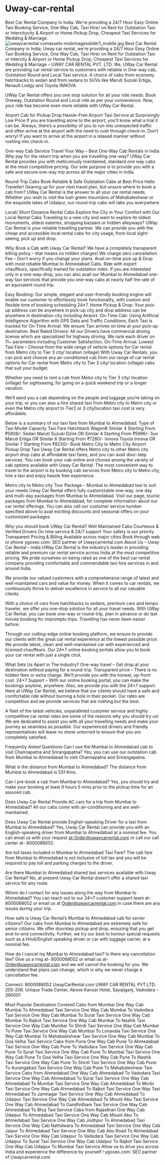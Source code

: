 # Uway-car-rental
Best Car Rental Company In India. We're providing a 24/7 Hour Easy Online Taxi Booking Service, One Way Cab, Taxi Hire/ on Rent for Outstation Taxi or Intercitycity &amp; Airport or Home Pickup Drop, Cheapest Taxi Services for Wedding &amp; Marriage.
![uwaycarrental comassets-mobimagesslider1_mobile jpg](https://user-images.githubusercontent.com/86096142/132117901-bea43819-8c6f-445a-8368-f7e0be24b9e4.jpg)
Best Car Rental Company in India; Uway car rental, we’re providing a 24/7 Hour Easy Online Taxi Booking Service, One Way Cab, Taxi Hire/ on Rent for Outstation Taxi or Intercity & Airport or Home Pickup Drop, Cheapest Taxi Services for Wedding & Marriage – UWAY CAR RENTAL PVT. LTD.
We, UWay Car Rental are providing car rental service to customers with reliable in One-way cab, Outstation Round and Local Taxi service. A choice of cabs from economy hatchbacks to sedan and from sedans to SUVs like Maruti Suzuki Ertiga, Renault Lodgy and Toyota INNOVA.

UWay Car Rental offers you one stop solution for all your ride needs. Book Oneway, Outstation Round and Local ride as per your convenience. Now, your ride has become even more reliable with UWay Car Rental.

Airport Cab for Pickup Drop
Hassle-Free Airport Taxi Service at Surprisingly Low Price
If you are travelling alone to the airport, you’ll know what a trial it can be. Always, there’s a possibility of you to run into unexpected traffic and often arrive at the airport with the need to rush through check-in.  Don’t worry! If you want to arrive at the airport in a relaxed manner without rushing into check-in.

One-way Cab Service
Travel Your Way – Best One-Way Cab Rentals in India
Why pay for the return trip when you are travelling one-way? UWay Car Rental provides you with meticulously maintained, standard one way cabs at the most competitive pricing. Our sole purpose is to provide you with a safe and secure one-way trip across all the major cities in India.

Round-Trip Cabs
Book Reliable & Safe Outstation Cabs at Best Price
Hello Traveller! Gearing up for your next travel plan, but unsure where to book a cab from? UWay Car Rental is the answer to all your car rental needs. Whether you wish to visit the lush green mountains of Mahabaleshwar or the exquisite lakes of Udaipur, our round-trip cabs will take you everywhere.

Local/ Short Distance Rental Cabs
Explore the City in Your Comfort with Our Local Rental Cabs
Travelling to a new city and want to explore its oldest monuments, oldest eateries, shopping bazaars or hidden alleyways? UWay Car Rental is your reliable travelling partner. We can provide you with the cheap and accessible local rental cabs for city usage, from local sight-seeing, pick up and drop.

Why Book a Cab with Uway Car Rental?
We have a completely transparent billing policy – that means no hidden charges!
We charge zero cancellation Fee – Don’t worry if you change your plans.
Avail on-time pick up & Drop with most reliable Mumbai to Ahmedabad Cabs.
Ride with expert chauffeurs, specifically trained for outstation rides.
If you are interested only in a one-way-drop, you can also avail our Mumbai to Ahmedabad one-way taxi services that provide you one-way cabs at nearly half the rate of an equivalent round trip.

Easy Booking: Our simple, elegant and user-friendly booking engine will enable our customer to effortlessly book functionality, with custom and flexible time of booking scheduling 24*7.
Home Pickup & Drop: Your pick-up address can be anywhere in pick-up city and drop address can be anywhere in destination city including Airport.
On-Time Cab: Using Artificial Intelligence Algorithm with GPS Data and Traffic Conditions, Each Taxi is tracked for On-Time Arrival. We ensure Taxi arrives on time at your pick-up destination.
Best Rated Drivers: All our Drivers have commercial driving license which are specialized for highway driving. We rank each driver on 11+ parameters including Customer Satisfaction, On-Time Arrival.
Lowest Taxi Fare – Choose from the wide range of vehicle options for Car rental from Metro city to Tier 3 city/ location (village)
With Uway Car Rentals, you can pick and choose any air-conditioned cab from our range of car rental options for Car rental from Metro city to Tier 3 city/ location (village) cabs that suit your budget.

Whether you need to rent a cab from Metro city to Tier 3 city/ location (village) for sightseeing, for going on a quick weekend trip or a longer vacation.

We’ll send you a cab depending on the people and luggage you’re taking on your trip, or you can also a hire shared taxi from Metro city to Metro city or even the Metro city airport to Tier2 or 3 city/location taxi cost is very affordable.

Below is a summary of our taxi fare from Mumbai to Ahmedabad:
Type of Taxi	Model	Capacity	Taxi Fare
Hatchback	WagonR Similar	4	Starting From ₹5808/- 
Sedan	Maruti Suzuki Dzire OR Similar	4	Starting From ₹5996/- 
Suv	Maruti Ertiga OR Similar	6	Starting From ₹7280/- 
Innova	Toyota Innova OR Similar	7	Starting From ₹8230/- 
Book Metro City to Metro City Airport Pickup Drop Taxi
Uway Car Rental offers Metro city to other Metro city airport drop cabs at affordable taxi fares, and you can avail door-step services. You can book your cab online and choose among the variety of cab options available with Uway Car Rental. The most convenient way to travel to the airport is by booking cab services from Metro city to Metro city, hire a taxi and enjoy hassle free experience.

Metro city to Metro city Tour Package – Mumbai to Ahmedabad taxi to suit your needs
Uway Car Rental offers fully customizable one-way, one day and multi-day packages from Mumbai to Ahmedabad. Visit our page, tourist packages from Mumbai to Ahmedabad, for complete information about our car rental offerings. You can also call our customer service number specified above to avail exciting discounts and seasonal offers on your customized packages.

Why you should book UWay Car Rental?
Well Maintained Cabs
Courteous & Verified Drivers
On time service & 24/7 support
Your safety is our priority
Transparent Pricing & Billing
Available across major cities
Book through web or phone
ygoseo.com: SEO partner of Uwaycarrental.com
About Us – Uway Car Rental – India
UWay Car Rental is the industry’s leader in providing reliable and premium car rental service across India at the most competitive pricing. We pride ourselves on being rated as one of the best car rental company providing comfortable and commendable taxi hire services in and around India.

We provide our valued customers with a comprehensive range of latest and well-maintained cars and value for money. When it comes to car rentals, we continuously thrive to deliver excellence in service to all our valuable clients.

With a choice of cars from hatchbacks to sedans, premium cars and tempo traveler, we offer you one-stop solution for all your travel needs. With UWay Car Rental, you can book one-way or round-trip, plan in advance or do last minute booking for impromptu trips. Travelling has never been easier before.

Through our cutting-edge online booking platform, we ensure to provide our clients with the great car rental experience at the lowest possible price. We provide latest, clean and well-maintained car with experienced and licensed chauffeurs. Our 24*7 online booking portals allow you to book your car rental with just a single click.

What Sets Us Apart in The Industry?
One-way travel – Get drop at your destination without paying for a round-trip.
Transparent price – There is no hidden fees or extra charge. We’ll provide you with the honest, up-front cost.
24×7 Support – With our online booking portal, you can make the bookings anytime, anywhere. Also, we provide you with the 24×7 support.
Here at UWay Car Rental, we believe that our clients should have a safe and comfortable ride without burning a hole in their pocket. Our rates are competitive and we provide services that are nothing but the best.

A fleet of the latest vehicles, unparalleled customer service and highly competitive car rental rates are some of the reasons why you should try us! We are dedicated to assist you with all your travelling needs and make your journey as seamless as possible. Our experienced drivers and friendly representatives will leave no stone unturned to ensure that you are completely satisfied.

Frequently Asked Questions
Can I use the Mumbai to Ahmedabad cab to visit Channapatna and Srirangapatna?
Yes, you can use our outstation cab from Mumbai to Ahmedabad to visit Channapatna and Srirangapatna.

What is the distance from Mumbai to Ahmedabad?
The distance from Mumbai to Ahmedabad is 531 Kms.

Can I pre-book a cab from Mumbai to Ahmedabad?
Yes, you should try and make your booking at least 9 hours 5 mins prior to the pickup time for an assured cab.

Does Uway Car Rental Provide AC cars for a trip from Mumbai to Ahmedabad?
All our cabs come with air-conditioning and are well-maintained.

Does Uway Car Rental provide English-speaking Driver for a taxi from Mumbai to Ahmedabad?
Yes, Uway Car Rental can provide you with an English-speaking driver from Mumbai to Ahmedabad at a nominal fee. You can email us with your request at-Order@uwaycarrental.com or call our call center at- 8000088052.

Are toll taxes included in Mumbai to Ahmedabad Taxi Fare?
The cab fare from Mumbai to Ahmedabad is not inclusive of toll tax and you will be required to pay toll and parking charges to the driver.

Are there Mumbai to Ahmedabad shared taxi services available with Uway Car Rental?
No, at present Uway Car Rental doesn’t offer a shared taxi service for any route.

Whom do I contact for any issues along the way from Mumbai to Ahmedabad?
You can reach out to our 24×7 customer support team at- 8000088052 or email us at Order@uwaycarrental.com in case there are any issues during your trip.

How safe is Uway Car Rental’s Mumbai to Ahmedabad cab for senior citizens?
Our cabs from Mumbai to Ahmedabad are extremely safe for senior citizens. We offer doorstep pickup and drop, ensuring that you get end-to-end connectivity. Further, we try our best to honour special requests such as a Hindi/English speaking driver or car with luggage carrier, at a nominal fee.

How do I cancel my Mumbai to Ahmedabad taxi? Is there any cancellation fee?
Give us a ring at- 8000088052 or email us at- Order@uwaycarrental.com and we will cancel the booking for you. We understand that plans can change, which is why we never charge a cancellation fee.

Connect: 8000088052
UwayCarRental.com
UWAY CAR RENTAL PVT.LTD.
205-206. Unique Trade Center,
Above Kansar Hotel, Sayajiganj,
Vadodara – 390001

Most Popular Destination Covered
Cabs from Mumbai
One Way Cab Mumbai To Ahmedabad Taxi Service
One Way Cab Mumbai To Vadodara Taxi Service
One Way Cab Mumbai To Surat Taxi Service
One Way Cab Mumbai To Rajkot Taxi Service
One Way Cab Mumbai To Nashik Taxi Service
One Way Cab Mumbai To Shirdi Taxi Service
One Way Cab Mumbai To Pune Taxi Service
One Way Cab Mumbai To Lonavala Taxi Service
One Way Cab Mumbai To Mahabaleshwar Taxi Service
One Way Cab Mumbai To Goa Velha Taxi Service
Cabs from Pune
One Way Cab Pune To Ahmedabad Taxi Service
One Way Cab Pune To Vadodara Taxi Service
One Way Cab Pune To Surat Taxi Service
One Way Cab Pune To Mumbai Taxi Service
One Way Cab Pune To Goa Velha Taxi Service
One Way Cab Pune To Nashik Taxi Service
One Way Cab Pune To Shirdi Taxi Service
One Way Cab Pune To Aurangabad Taxi Service
One Way Cab Pune To Mahabaleshwar Taxi Service
Cabs from Ahmedabad
One Way Cab Ahmedabad To Vadodara Taxi Service
One Way Cab Ahmedabad To Surat Taxi Service
One Way Cab Ahmedabad To Mumbai Taxi Service
One Way Cab Ahmedabad To Morbi Taxi Service
One Way Cab Ahmedabad To Rajkot Taxi Service
One Way Taxi Ahmedabad To Jamnagar Taxi Service
One Way Cab Ahmedabad To Udaipur Taxi Service
One Way Cab Ahmedabad To Mount Abu Taxi Service
One Way Cab Ahmedabad To Gandhidham Taxi Service
One Way Cab Ahmedabad To Bhuj Taxi Service
Cabs from Rajasthan
One Way Cab Udaipur To Ahmedabad Taxi Service
One Way Cab Mount Abu To Ahmedabad Taxi Service
One Way Cab Jodhpur To Ahmedabad Taxi Service
One Way Cab Nathdwara To Ahmedabad Taxi Service
One Way Cab Jaipur To Ahmedabad Taxi Service
One Way Cab Abu Road To Ahmedabad Taxi Service
One Way Cab Udaipur To Vadodara Taxi Service
One Way Cab Udaipur To Surat Taxi Service
One Way Cab Udaipur To Rajkot Taxi Service
One Way Cab Udaipur To Mumbai Taxi Service
Allow us to drive you across India and experience the difference by yourself !
ygoseo.com: SEO partner of Uwaycarrental.com
